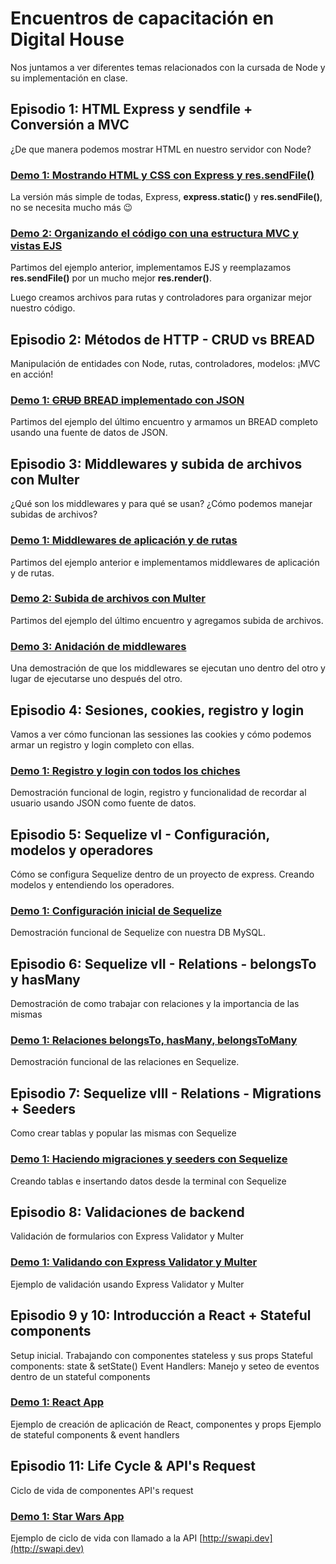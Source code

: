 # Encuentros de capacitación en Digital House

Nos juntamos a ver diferentes temas relacionados con la cursada de Node y su implementación en clase.

## Episodio 1:  HTML Express y sendfile + Conversión a MVC

¿De que manera podemos mostrar HTML en nuestro servidor con Node?

### [Demo 1: Mostrando HTML y CSS con Express y res.sendFile()](e1-01-html-express-sendfile)

La versión más simple de todas, Express, **express.static()** y **res.sendFile()**, no se necesita mucho más :wink:

### [Demo 2: Organizando el código con una estructura MVC y vistas EJS](e1-02-pasaje-a-mvc)

Partimos del ejemplo anterior, implementamos EJS y reemplazamos **res.sendFile()** por un mucho mejor **res.render()**.

Luego creamos archivos para rutas y controladores para organizar mejor nuestro código.

## Episodio 2:  Métodos de HTTP - CRUD vs BREAD

Manipulación de entidades con Node, rutas, controladores, modelos: ¡MVC en acción!

### [Demo 1: ~~CRUD~~ BREAD implementado con JSON](e2-01-json-crud)

Partimos del ejemplo del último encuentro y armamos un BREAD completo usando una fuente de datos de JSON.

## Episodio 3:  Middlewares y subida de archivos con Multer

¿Qué son los middlewares y para qué se usan? ¿Cómo podemos manejar subidas de archivos?

### [Demo 1: Middlewares de aplicación y de rutas](e3-01-middlewares)

Partimos del ejemplo anterior e implementamos middlewares de aplicación y de rutas.

### [Demo 2: Subida de archivos con Multer](e3-02-multer)

Partimos del ejemplo del último encuentro y agregamos subida de archivos.

### [Demo 3: Anidación de middlewares](e3-03-anidado-de-middlewares)

Una demostración de que los middlewares se ejecutan uno dentro del otro y lugar de ejecutarse uno después del otro.

## Episodio 4:  Sesiones, cookies, registro y login

Vamos a ver cómo funcionan las sessiones las cookies y cómo podemos armar un registro y login completo con ellas.

### [Demo 1: Registro y login con todos los chiches](e4-01-session-cookies-login)

Demostración funcional de login, registro y funcionalidad de recordar al usuario usando JSON como fuente de datos.

## Episodio 5:  Sequelize vI - Configuración, modelos y operadores

Cómo se configura Sequelize dentro de un proyecto de express. Creando modelos y entendiendo los operadores.

### [Demo 1: Configuración inicial de Sequelize](e5-01-sequelize-vI)

Demostración funcional de Sequelize con nuestra DB MySQL.

## Episodio 6:  Sequelize vII - Relations - belongsTo y hasMany

Demostración de como trabajar con relaciones y la importancia de las mismas

### [Demo 1: Relaciones belongsTo, hasMany, belongsToMany](e6-01-sequelize-vII)

Demostración funcional de las relaciones en Sequelize.

## Episodio 7:  Sequelize vIII - Relations - Migrations + Seeders

Como crear tablas y popular las mismas con Sequelize

### [Demo 1: Haciendo migraciones y seeders con Sequelize](e7-01-sequelize-vIII)

Creando tablas e insertando datos desde la terminal con Sequelize

## Episodio 8:  Validaciones de backend

Validación de formularios con Express Validator y Multer

### [Demo 1: Validando con Express Validator y Multer](e8-01-express-validator-multer)

Ejemplo de validación usando Express Validator y Multer

## Episodio 9 y 10: Introducción a React + Stateful components

Setup inicial. Trabajando con componentes stateless y sus props
Stateful components: state & setState()
Event Handlers: Manejo y seteo de eventos dentro de un stateful components

### [Demo 1: React App](e9-10-01-react-vI-vII)

Ejemplo de creación de aplicación de React, componentes y props
Ejemplo de stateful components & event handlers

## Episodio 11: Life Cycle & API's Request

Ciclo de vida de componentes
API's request

### [Demo 1: Star Wars App](e9-11-01-react-vI-vIII)

Ejemplo de ciclo de vida con llamado a la API [http://swapi.dev](http://swapi.dev)